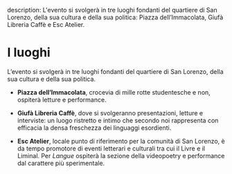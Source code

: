 description: L'evento si svolgerà in tre luoghi fondanti del quartiere di San Lorenzo, della sua cultura e della sua politica: Piazza dell’Immacolata, Giufà Libreria Caffè e Esc Atelier.


<h1 class="main-title">I luoghi</h1>

L’evento si svolgerà in tre luoghi fondanti del quartiere di San Lorenzo, della sua cultura e della sua politica.

- **Piazza dell’Immacolata**, crocevia di mille rotte studentesche e non, ospiterà letture e performance.

- **Giufà Libreria Caffè**, dove si svolgeranno presentazioni, letture e interviste: un luogo ristretto e intimo che secondo noi rappresenta con efficacia la densa freschezza dei linguaggi esordienti.

- **Esc Atelier**, locale punto di riferimento per la comunità di San Lorenzo, è da tempo promotore di eventi letterari e culturali tra cui il Livre e il Liminal. Per *Langue* ospiterà la sezione della videopoetry e performance dal carattere più sperimentale.
